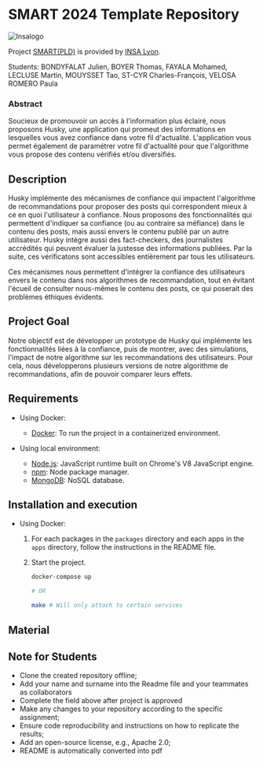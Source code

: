 # SMART 2024 Template Repository

![Insalogo](./images/logo-insa_0.png)

Project [SMART(PLD)](riccardotommasini.com/teaching/smart) is provided by [INSA Lyon](https://www.insa-lyon.fr/).

Students: BONDYFALAT Julien, BOYER Thomas, FAYALA Mohamed, LECLUSE Martin, MOUYSSET Tao, ST-CYR Charles-François, VELOSA ROMERO Paula

### Abstract

Soucieux de promouvoir un accès à l'information plus éclairé, nous proposons Husky, une application qui promeut des informations en lesquelles vous avez confiance dans votre fil d'actualité. L'application vous permet également de paramétrer votre fil d'actualité pour que l'algorithme vous propose des contenu vérifiés et/ou diversifiés.

## Description 

Husky implémente des mécanismes de confiance qui impactent l'algorithme de recommandations pour proposer des posts qui correspondent mieux à ce en quoi l'utilisateur à confiance.
Nous proposons des fonctionnalités qui permettent d'indiquer sa confiance (ou au contraire sa méfiance) dans le contenu des posts, mais aussi envers le contenu publié par un autre utilisateur. Husky intègre aussi des fact-checkers, des journalistes accrédités qui peuvent évaluer la justesse des informations publiées. Par la suite, ces vérificatons sont accessibles entièrement par tous les utilisateurs.

Ces mécanismes nous permettent d'intégrer la confiance des utilisateurs envers le contenu dans nos algorithmes de recommandation, tout en évitant l'écueil de consulter nous-mêmes le contenu des posts, ce qui poserait des problèmes éthiques évidents.

## Project Goal

Notre objectif est de développer un prototype de Husky qui implémente les fonctionnalités liées à la confiance, puis de montrer, avec des simulations, l'impact de notre algorithme sur les recommandations des utilisateurs.
Pour cela, nous développerons plusieurs versions de notre algorithme de recommandations, afin de pouvoir comparer leurs effets.

## Requirements

- Using Docker:

    - [Docker](https://www.docker.com/): To run the project in a containerized environment.
    
- Using local environment:

    - [Node.js](https://nodejs.org/): JavaScript runtime built on Chrome's V8 JavaScript engine.
    - [npm](https://www.npmjs.com/): Node package manager.
    - [MongoDB](https://www.mongodb.com/): NoSQL database.

## Installation and execution

- Using Docker:

    1. For each packages in the `packages` directory and each apps in the `apps` directory, follow the instructions in the README file.

    2. Start the project.

        ```bash
        docker-compose up

        # OR

        make # Will only attach to certain services
        ```

## Material

## Note for Students

* Clone the created repository offline;
* Add your name and surname into the Readme file and your teammates as collaborators
* Complete the field above after project is approved
* Make any changes to your repository according to the specific assignment;
* Ensure code reproducibility and instructions on how to replicate the results;
* Add an open-source license, e.g., Apache 2.0;
* README is automatically converted into pdf

